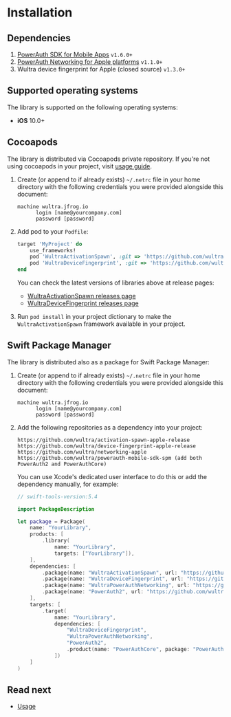 # Installation

## Dependencies

1. [PowerAuth SDK for Mobile Apps](https://github.com/wultra/powerauth-mobile-sdk) `v1.6.0+`
2. [PowerAuth Networking for Apple platforms](https://github.com/wultra/networking-apple) `v1.1.0+`
3. Wultra device fingerprint for Apple (closed source) `v1.3.0+`

## Supported operating systems

The library is supported on the following operating systems:

- **iOS** 10.0+

## Cocoapods 

The library is distributed via Cocoapods private repository. If you're not using cocoapods in your project, visit [usage guide](https://guides.cocoapods.org/using/using-cocoapods.html).

1. Create (or append to if already exists) `~/.netrc` file in your home directory with the following credentials you were provided alongside this document:

   ```
   machine wultra.jfrog.io
         login [name@yourcompany.com]
         password [password]
   ``` 

2. Add pod to your `Podfile`:

   ```rb
   target 'MyProject' do
       use_frameworks!
       pod 'WultraActivationSpawn', :git => 'https://github.com/wultra/activation-spawn-apple-release.git', :tag => '1.2.0'
       pod 'WultraDeviceFingerprint', :git => 'https://github.com/wultra/device-fingerprint-apple-release.git', :tag => '1.3.0'
   end
   ```
   You can check the latest versions of libraries above at release pages:
   - [WultraActivationSpawn releases page](https://github.com/wultra/device-fingerprint-apple-release/tags)
   - [WultraDeviceFingerprint releases page](https://github.com/wultra/activation-spawn-apple-release/tags)

3. Run `pod install` in your project dictionary to make the `WultraActivationSpawn` framework available in your project.

## Swift Package Manager

The library is distributed also as a package for Swift Package Manager:
   
1. Create (or append to if already exists) `~/.netrc` file in your home directory with the following credentials you were provided alongside this document:
   ```
   machine wultra.jfrog.io
         login [name@yourcompany.com]
         password [password]
   ```

2. Add the following repositories as a dependency into your project:
   ```
   https://github.com/wultra/activation-spawn-apple-release
   https://github.com/wultra/device-fingerprint-apple-release
   https://github.com/wultra/networking-apple
   https://github.com/wultra/powerauth-mobile-sdk-spm (add both PowerAuth2 and PowerAuthCore)
   ```
   You can use Xcode's dedicated user interface to do this or add the dependency manually, for example:
   ```swift
   // swift-tools-version:5.4

   import PackageDescription

   let package = Package(
       name: "YourLibrary",
       products: [
           .library(
               name: "YourLibrary",
               targets: ["YourLibrary"]),
       ],
       dependencies: [
           .package(name: "WultraActivationSpawn", url: "https://github.com/wultra/activation-spawn-apple-release.git", .upToNextMinor(from: "1.2.0")),
           .package(name: "WultraDeviceFingerprint", url: "https://github.com/wultra/device-fingerprint-apple-release.git", .upToNextMinor(from: "1.3.0")),
           .package(name: "WultraPowerAuthNetworking", url: "https://github.com/wultra/networking-apple.git", .upToNextMinor(from: "1.1.1")),
           .package(name: "PowerAuth2", url: "https://github.com/wultra/powerauth-mobile-sdk-spm.git", .upToNextMinor(from: "1.6.2")),
       ],
       targets: [
           .target(
               name: "YourLibrary",
               dependencies: [
                   "WultraDeviceFingerprint",
                   "WultraPowerAuthNetworking",
                   "PowerAuth2",
                   .product(name: "PowerAuthCore", package: "PowerAuth2")
               ])
       ]
   )
   ```

## Read next

- [Usage](Usage.md)
